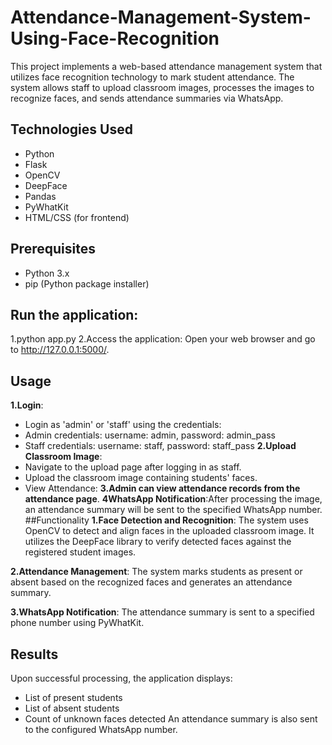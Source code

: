 # Attendance-Management-System-Using-Face-Recognition
This project implements a web-based attendance management system that utilizes face recognition technology to mark student attendance. The system allows staff to upload classroom images, processes the images to recognize faces, and sends attendance summaries via WhatsApp.
## Technologies Used
- Python
- Flask
- OpenCV
- DeepFace
- Pandas
- PyWhatKit
- HTML/CSS (for frontend)
## Prerequisites
- Python 3.x
- pip (Python package installer)
## Run the application:
1.python app.py
2.Access the application: Open your web browser and go to http://127.0.0.1:5000/.
## Usage
**1.Login**:
- Login as 'admin' or 'staff' using the credentials:
- Admin credentials: username: admin, password: admin_pass
- Staff credentials: username: staff, password: staff_pass
**2.Upload Classroom Image**:
- Navigate to the upload page after logging in as staff.
- Upload the classroom image containing students' faces.
- View Attendance:
**3.Admin can view attendance records from the attendance page**.
**4WhatsApp Notification**:After processing the image, an attendance summary will be sent to the specified WhatsApp number.
##Functionality
**1.Face Detection and Recognition**: The system uses OpenCV to detect and align faces in the uploaded classroom image. It utilizes the DeepFace library to verify detected faces against the registered student images.
  
**2.Attendance Management**: The system marks students as present or absent based on the recognized faces and generates an attendance summary.

**3.WhatsApp Notification**: The attendance summary is sent to a specified phone number using PyWhatKit.

## Results
Upon successful processing, the application displays:
- List of present students
- List of absent students
- Count of unknown faces detected
An attendance summary is also sent to the configured WhatsApp number.
